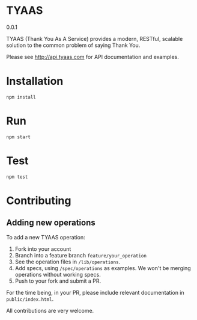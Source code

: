 # TYAAS

0.0.1

TYAAS (Thank You As A Service) provides a modern, RESTful, scalable solution to the common problem of saying Thank You.

Please see http://api.tyaas.com for API documentation and examples.

# Installation

	npm install

# Run

	npm start

# Test

	npm test

# Contributing

## Adding new operations

To add a new TYAAS operation:

1. Fork into your account
2. Branch into a feature branch `feature/your_operation`
3. See the operation files in `/lib/operations`.
4. Add specs, using `/spec/operations` as examples. We won't be merging operations without working specs.
5. Push to your fork and submit a PR.

For the time being, in your PR, please include relevant documentation in `public/index.html`.

All contributions are very welcome.
